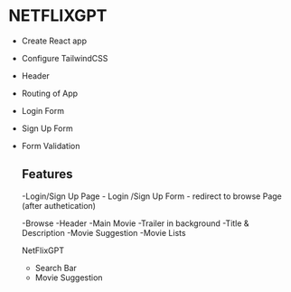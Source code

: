 # NETFLIXGPT
- Create React app
- Configure TailwindCSS
- Header
- Routing of App
- Login Form
- Sign Up Form
- Form Validation


  ## Features
  -Login/Sign Up Page
      - Login /Sign Up Form
      - redirect to browse Page (after authetication)

  -Browse
    -Header
    -Main Movie
      -Trailer in background
      -Title & Description
    -Movie Suggestion
      -Movie Lists

  NetFlixGPT
    - Search Bar
    - Movie Suggestion
